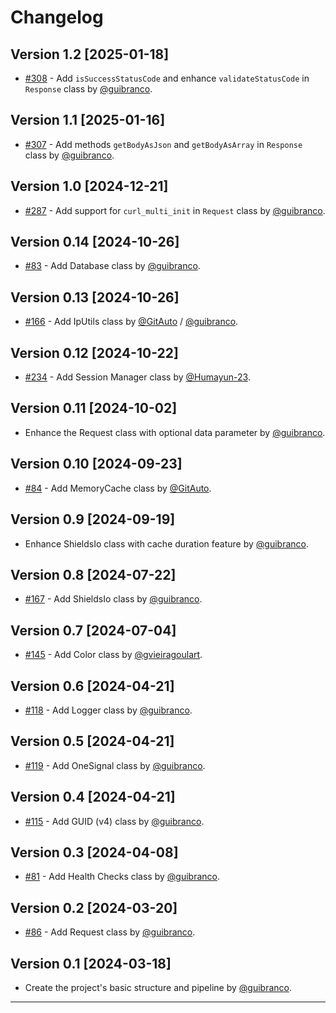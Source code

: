 # Changelog

## Version 1.2 [2025-01-18]
 - [#308](https://github.com/guibranco/pancake/pull/308) - Add `isSuccessStatusCode` and enhance `validateStatusCode` in `Response` class by [@guibranco](https://github.com/guibranco).

## Version 1.1 [2025-01-16]
 - [#307](https://github.com/guibranco/pancake/pull/307) - Add methods `getBodyAsJson` and `getBodyAsArray` in `Response` class by [@guibranco](https://github.com/guibranco).

## Version 1.0 [2024-12-21]
 - [#287](https://github.com/guibranco/pancake/issues/287) - Add support for `curl_multi_init` in `Request` class by [@guibranco](https://github.com/guibranco).

## Version 0.14 [2024-10-26]

- [#83](https://github.com/guibranco/pancake/issues/83) - Add Database class by [@guibranco](https://github.com/guibranco).

## Version 0.13 [2024-10-26]

- [#166](https://github.com/guibranco/pancake/issues/166) - Add IpUtils class by [@GitAuto](https://github.com/apps/gitauto-ai) / [@guibranco](https://github.com/guibranco).

## Version 0.12 [2024-10-22]

- [#234](https://github.com/guibranco/pancake/issues/234) - Add Session Manager class by [@Humayun-23](https://github.com/Humayun-23).

## Version 0.11 [2024-10-02]

- Enhance the Request class with optional data parameter by [@guibranco](https://github.com/guibranco).

## Version 0.10 [2024-09-23]

- [#84](https://github.com/guibranco/pancake/issues/84) - Add MemoryCache class by [@GitAuto](https://github.com/apps/gitauto-ai).

## Version 0.9 [2024-09-19]

- Enhance ShieldsIo class with cache duration feature by [@guibranco](https://github.com/guibranco).

## Version 0.8 [2024-07-22]

- [#167](https://github.com/guibranco/pancake/issues/167) - Add ShieldsIo class by [@guibranco](https://github.com/guibranco).

## Version 0.7 [2024-07-04]

- [#145](https://github.com/guibranco/pancake/issues/145) - Add Color class by [@gvieiragoulart](https://github.com/gvieiragoulart).
  
## Version 0.6 [2024-04-21]

- [#118](https://github.com/guibranco/pancake/issues/118) - Add Logger class by [@guibranco](https://github.com/guibranco).

## Version 0.5 [2024-04-21]

- [#119](https://github.com/guibranco/pancake/issues/119) - Add OneSignal class by [@guibranco](https://github.com/guibranco).

## Version 0.4 [2024-04-21]

- [#115](https://github.com/guibranco/pancake/issues/115) - Add GUID (v4) class by [@guibranco](https://github.com/guibranco).

## Version 0.3 [2024-04-08]

- [#81](https://github.com/guibranco/pancake/issues/81) - Add Health Checks class by [@guibranco](https://github.com/guibranco).

## Version 0.2 [2024-03-20]

- [#86](https://github.com/guibranco/pancake/issues/86) - Add Request class by [@guibranco](https;//github.com/guibranco).

## Version 0.1 [2024-03-18]

- Create the project's basic structure and pipeline by [@guibranco](https;//github.com/guibranco).

----
